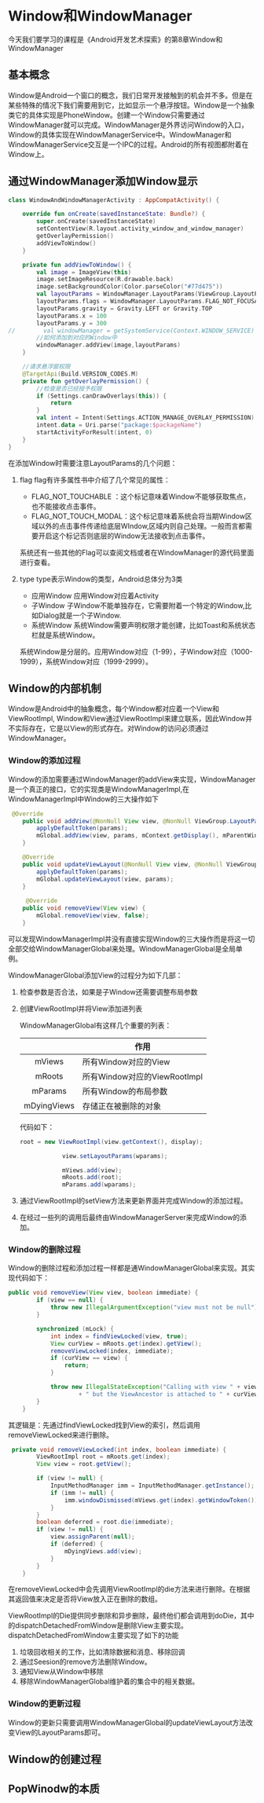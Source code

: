 # Window和WindowManager

今天我们要学习的课程是《Android开发艺术探索》的第8章Window和WindowManager

## 基本概念

Window是Android一个窗口的概念，我们日常开发接触到的机会并不多。但是在某些特殊的情况下我们需要用到它，比如显示一个悬浮按钮。Window是一个抽象类它的具体实现是PhoneWindow。创建一个Window只需要通过WindowManager就可以完成。WindowManager是外界访问Window的入口，Window的具体实现在WindowManagerService中。WindowManager和WindowManagerService交互是一个IPC的过程。Android的所有视图都附着在Window上。

## 通过WindowManager添加Window显示

```kotlin
class WindowAndWindowManagerActivity : AppCompatActivity() {

    override fun onCreate(savedInstanceState: Bundle?) {
        super.onCreate(savedInstanceState)
        setContentView(R.layout.activity_window_and_window_manager)
        getOverlayPermission()
        addViewToWindow()
    }

    private fun addViewToWindow() {
        val image = ImageView(this)
        image.setImageResource(R.drawable.back)
        image.setBackgroundColor(Color.parseColor("#77d475"))
        val layoutParams = WindowManager.LayoutParams(ViewGroup.LayoutParams.WRAP_CONTENT,ViewGroup.LayoutParams.WRAP_CONTENT,WindowManager.LayoutParams.TYPE_APPLICATION_OVERLAY,0,PixelFormat.TRANSPARENT)
        layoutParams.flags = WindowManager.LayoutParams.FLAG_NOT_FOCUSABLE or WindowManager.LayoutParams.FLAG_NOT_TOUCHABLE or WindowManager.LayoutParams.FLAG_SHOW_WHEN_LOCKED
        layoutParams.gravity = Gravity.LEFT or Gravity.TOP
        layoutParams.x = 100
        layoutParams.y = 300
//        val windowManager = getSystemService(Context.WINDOW_SERVICE) as WindowManager
        //如何添加到对应的Window中
        windowManager.addView(image,layoutParams)
    }

    //请求悬浮窗权限
    @TargetApi(Build.VERSION_CODES.M)
    private fun getOverlayPermission() {
        //检查是否已经授予权限
        if (Settings.canDrawOverlays(this)) {
            return
        }
        val intent = Intent(Settings.ACTION_MANAGE_OVERLAY_PERMISSION)
        intent.data = Uri.parse("package:$packageName")
        startActivityForResult(intent, 0)
    }
}

```

在添加Window时需要注意LayoutParams的几个问题：

1. flag  flag有许多属性书中介绍了几个常见的属性：

   - FLAG_NOT_TOUCHABLE ：这个标记意味着Window不能够获取焦点，也不能接收点击事件。
   - FLAG_NOT_TOUCH_MODAL：这个标记意味着系统会将当期Window区域以外的点击事件传递给底层WIndow,区域内则自己处理。一般而言都需要开启这个标记否则底层的Window无法接收到点击事件。

   系统还有一些其他的Flag可以查阅文档或者在WindowManager的源代码里面进行查看。

2. type type表示Window的类型，Android总体分为3类

   - 应用Window  应用Window对应着Activity
   - 子Window  子Window不能单独存在，它需要附着一个特定的Window,比如Dialog就是一个子Window.
   - 系统Window 系统Window需要声明权限才能创建，比如Toast和系统状态栏就是系统Window。

   系统Window是分层的。应用Window对应（1-99），子Window对应（1000-1999），系统Window对应（1999-2999）。

## Window的内部机制

Window是Android中的抽象概念，每个Window都对应着一个View和ViewRootImpl, Window和View通过ViewRootImpl来建立联系，因此Window并不实际存在，它是以View的形式存在。对Window的访问必须通过WindowManager。

### Window的添加过程

Window的添加需要通过WindowManager的addView来实现，WindowManager是一个真正的接口，它的实现类是WindowManagerImpl,在WindowManagerImpl中Window的三大操作如下

```java
 @Override
    public void addView(@NonNull View view, @NonNull ViewGroup.LayoutParams params) {
        applyDefaultToken(params);
        mGlobal.addView(view, params, mContext.getDisplay(), mParentWindow);
    }

    @Override
    public void updateViewLayout(@NonNull View view, @NonNull ViewGroup.LayoutParams params) {
        applyDefaultToken(params);
        mGlobal.updateViewLayout(view, params);
    }
    
     @Override
    public void removeView(View view) {
        mGlobal.removeView(view, false);
    }
```

可以发现WindowManagerImpl并没有直接实现Window的三大操作而是将这一切全部交给WindowManagerGlobal来处理。WindowManagerGlobal是全局单例。

WindowManagerGlobal添加View的过程分为如下几部：

1. 检查参数是否合法，如果是子Window还需要调整布局参数

2. 创建ViewRootImpl并将View添加进列表

   WindowManagerGlobal有这样几个重要的列表：

   |             | 作用                         |
   | :---------: | ---------------------------- |
   |   mViews    | 所有Window对应的View         |
   |   mRoots    | 所有Window对应的ViewRootImpl |
   |   mParams   | 所有Window的布局参数         |
   | mDyingViews | 存储正在被删除的对象         |

   代码如下：

   ```java
   root = new ViewRootImpl(view.getContext(), display);
   
               view.setLayoutParams(wparams);
   
               mViews.add(view);
               mRoots.add(root);
               mParams.add(wparams);
   ```

3. 通过ViewRootImpl的setView方法来更新界面并完成Window的添加过程。

4. 在经过一些列的调用后最终由WindowManagerServer来完成Window的添加。

### Window的删除过程

Window的删除过程和添加过程一样都是通WindowManagerGlobal来实现。其实现代码如下：

```java
public void removeView(View view, boolean immediate) {
        if (view == null) {
            throw new IllegalArgumentException("view must not be null");
        }

        synchronized (mLock) {
            int index = findViewLocked(view, true);
            View curView = mRoots.get(index).getView();
            removeViewLocked(index, immediate);
            if (curView == view) {
                return;
            }

            throw new IllegalStateException("Calling with view " + view
                    + " but the ViewAncestor is attached to " + curView);
        }
    }
```

其逻辑是：先通过findViewLocked找到View的索引，然后调用removeViewLocked来进行删除。

```java
 private void removeViewLocked(int index, boolean immediate) {
        ViewRootImpl root = mRoots.get(index);
        View view = root.getView();

        if (view != null) {
            InputMethodManager imm = InputMethodManager.getInstance();
            if (imm != null) {
                imm.windowDismissed(mViews.get(index).getWindowToken());
            }
        }
        boolean deferred = root.die(immediate);
        if (view != null) {
            view.assignParent(null);
            if (deferred) {
                mDyingViews.add(view);
            }
        }
    }
```

在removeViewLocked中会先调用ViewRootImpl的die方法来进行删除。在根据其返回值来决定是否将View放入正在删除的数组。

ViewRootImpl的Die提供同步删除和异步删除，最终他们都会调用到doDie，其中的dispatchDetachedFromWindow是删除View主要实现。dispatchDetachedFromWindow主要实现了如下的功能

1. 垃圾回收相关的工作，比如清除数据和消息、移除回调
2. 通过Seesion的remove方法删除Window。
3. 通知View从Window中移除
4. 移除WindowManagerGlobal维护着的集合中的相关数据。

### Window的更新过程

Window的更新只需要调用WindowManagerGlobal的updateViewLayout方法改变View的LayoutParams即可。

## Window的创建过程



## PopWinodw的本质



